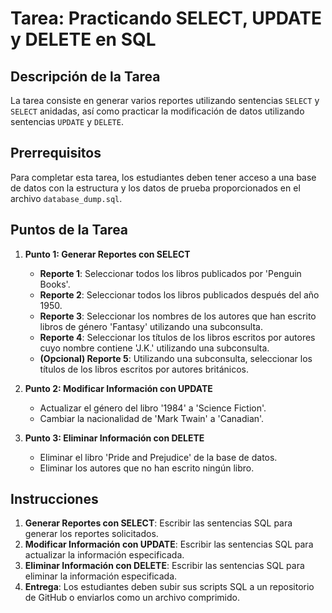 # Tarea: Practicando SELECT, UPDATE y DELETE en SQL

## Descripción de la Tarea
La tarea consiste en generar varios reportes utilizando sentencias `SELECT` y `SELECT` anidadas, así como practicar la modificación de datos utilizando sentencias `UPDATE` y `DELETE`.

## Prerrequisitos
Para completar esta tarea, los estudiantes deben tener acceso a una base de datos con la estructura y los datos de prueba proporcionados en el archivo `database_dump.sql`.

## Puntos de la Tarea

1. **Punto 1: Generar Reportes con SELECT**
    - **Reporte 1**: Seleccionar todos los libros publicados por 'Penguin Books'. 
    - **Reporte 2**: Seleccionar todos los libros publicados después del año 1950.
    - **Reporte 3**: Seleccionar los nombres de los autores que han escrito libros de género 'Fantasy' utilizando una subconsulta.
    - **Reporte 4**: Seleccionar los títulos de los libros escritos por autores cuyo nombre contiene 'J.K.' utilizando una subconsulta.
    - **(Opcional) Reporte 5**: Utilizando una subconsulta, seleccionar los títulos de los libros escritos por autores británicos.

2. **Punto 2: Modificar Información con UPDATE**
    - Actualizar el género del libro '1984' a 'Science Fiction'.
    - Cambiar la nacionalidad de 'Mark Twain' a 'Canadian'.

3. **Punto 3: Eliminar Información con DELETE**
    - Eliminar el libro 'Pride and Prejudice' de la base de datos.
    - Eliminar los autores que no han escrito ningún libro.

## Instrucciones
1. **Generar Reportes con SELECT**: Escribir las sentencias SQL para generar los reportes solicitados.
2. **Modificar Información con UPDATE**: Escribir las sentencias SQL para actualizar la información especificada.
3. **Eliminar Información con DELETE**: Escribir las sentencias SQL para eliminar la información especificada.
4. **Entrega**: Los estudiantes deben subir sus scripts SQL a un repositorio de GitHub o enviarlos como un archivo comprimido.
